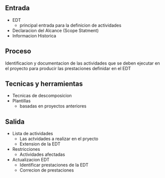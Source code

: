 ## Entrada 
- EDT 
	- principal entrada para la definicion de actividades
- Declaracion del Alcance (Scope Statment)
- Informacion Historica 

## Proceso 

Identificacion y documentacion de las actividades que se deben ejecutar en el proyecto para producir las prestaciones definidar en  el EDT


## Tecnicas y herramientas 
- Tecnicas de descomposicion 
- Plantillas 
	- basadas en proyectos anteriores

## Salida 
- Lista de actividades 
	- Las actvidades a realizar en el pryecto 
	- Extension de la EDT
- Restricciones 
	- Actividades afectadas
- Actualizacion EDT
	- Identificar prestaciones de la EDT 
	- Correcion de prestaciones 